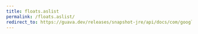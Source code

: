 ```yaml
---
title: floats.aslist
permalink: /floats.aslist/
redirect_to: https://guava.dev/releases/snapshot-jre/api/docs/com/google/common/primitives/Floats.html#asList-float...-
---
```

